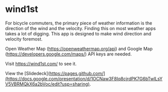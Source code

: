 # wind1st
For bicycle commuters, the primary piece of weather information is the direction of the wind and the velocity. Finding this on most weather apps takes a lot of digging. This app is designed to make wind direction and velocity foremost. 

Open Weather Map (https://openweathermap.org/api) and Google Map (https://developers.google.com/maps/) API keys are needed.

Visit https://wind1st.com/ to see it.

View the [Slidedeck](https://pages.github.com/](https://docs.google.com/presentation/d/1OCNaw3F8Iq8cjrdPK7G6bTwlLsYV5VBRMQkX6a2bVoc/edit?usp=sharing).
